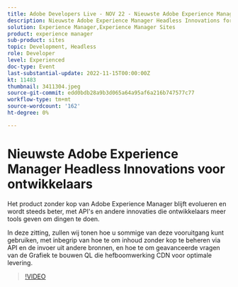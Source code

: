 ```yaml
---
title: Adobe Developers Live - NOV 22 - Nieuwste Adobe Experience Manager Headless Innovations for Developers
description: Nieuwste Adobe Experience Manager Headless Innovations for DevelopersHet product zonder kop van Adobe Experience Manager blijft evolueren en wordt steeds beter, met API's en andere innovaties die ontwikkelaars meer tools geven om dingen te doen.In deze sessie zullen we laten zien hoe u sommige van deze verbeteringen kunt gebruiken, zoals hoe u inhoud zonder kop kunt beheren via API en importeren vanuit andere bronnen, en hoe u geavanceerde Graph QL-query's kunt maken die de CDN optimaal leveren.
solution: Experience Manager,Experience Manager Sites
product: experience manager
sub-product: sites
topic: Development, Headless
role: Developer
level: Experienced
doc-type: Event
last-substantial-update: 2022-11-15T00:00:00Z
kt: 11483
thumbnail: 3411304.jpeg
source-git-commit: edd0bdb28a9b3d065a64a95af6a216b747577c77
workflow-type: tm+mt
source-wordcount: '162'
ht-degree: 0%

---
```


# Nieuwste Adobe Experience Manager Headless Innovations voor ontwikkelaars

Het product zonder kop van Adobe Experience Manager blijft evolueren en wordt steeds beter, met API&#39;s en andere innovaties die ontwikkelaars meer tools geven om dingen te doen.

In deze zitting, zullen wij tonen hoe u sommige van deze vooruitgang kunt gebruiken, met inbegrip van hoe te om inhoud zonder kop te beheren via API en de invoer uit andere bronnen, en hoe te om geavanceerde vragen van de Grafiek te bouwen QL die hefboomwerking CDN voor optimale levering.

>[!VIDEO](https://video.tv.adobe.com/v/3411304/?quality=12&learn=on)
